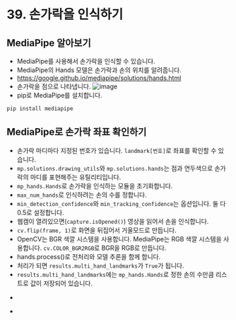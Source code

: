 # 39. 손가락을 인식하기
## MediaPipe 알아보기
* MediaPipe를 사용해서 손가락을 인식할 수 있습니다.
* MediaPipe의 Hands 모델은 손가락과 손의 위치를 알려줍니다.
* https://google.github.io/mediapipe/solutions/hands.html 
* 손가락을 점으로 나타냅니다.
![image](https://user-images.githubusercontent.com/76088532/146646503-670e339c-87ca-4741-adb9-9391607c0fe3.png)
* pip로 MediaPipe를 설치합니다.
```
pip install mediapipe
```

## MediaPipe로 손가락 좌표 확인하기
* 손가락 마디마다 지정된 번호가 있습니다. ```landmark[번호]```로 좌표를 확인할 수 있습니다. 
* ```mp.solutions.drawing_utils```와 ```mp.solutions.hands```는 점과 연두색으로 손가락의 마디를 표현해주는 유틸리티입니다.
* ```mp_hands.Hands```로 손가락을 인식하는 모듈을 초기화합니다.
* ```max_num_hands```로 인식하려는 손의 수를 정합니다.
* ```min_detection_confidence```와 ```min_tracking_confidence```는 옵션입니다. 둘 다 0.5로 설정합니다.
* 웹캠이 열려있으면(```capture.isOpened()```) 영상을 읽어서 손을 인식합니다. 
* ```cv.flip(frame, 1)```로 화면을 뒤집어서 거울모드로 만듭니다.
* OpenCV는 BGR 색깔 시스템을 사용합니다. MediaPipe는 RGB 색깔 시스템을 사용합니다. ```cv.COLOR_BGR2RGB```로 BGR을 RGB로 만듭니다.
* hands.process()로 전처리와 모델 추론을 함께 합니다.
* 처리가 되면 ```results.multi_hand_landmarks```가 ```True```가 됩니다.
* ```results.multi_hand_landmarks```에는 ```mp_hands.Hands```로 정한 손의 수만큼 리스트로 값이 저장되어 있습니다.
* ```print(type(results.multi_hand_landmarks))으로 확인합니다.
* 
